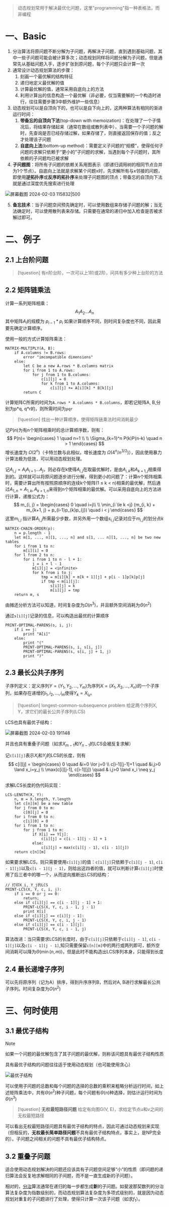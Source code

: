 > 动态规划常用于解决最优化问题，这里"programming"指一种表格法，而非编程

# 一、Basic

1. 分治算法将原问题不断分解为子问题，再解决子问题，直到遇到基础问题，其中一些子问题可能会被计算多次；动态规划同样将问题分解为子问题，但是通常先从基础问题入手，逐步扩张到原问题，每个子问题只会计算一次
2. 通常设计动态规划算法的步骤：
	1. 刻画一个最优解的结构特征
	2. 递归地定义最优解的值
	3. 计算最优解的值，通常采用自底向上的方法
	4. 利用计算出的信息构造一个最优解（非必要，仅当需要解的一个构造时进行，往往需要步骤3中额外维护一些信息）
3. 动态规划可以是自顶向下的，也可以是自下向上的，这两种算法有相同的渐进运行时间：
	1. **带备忘的自顶向下法**(top-down with memoization)：在处理了一个子情况后，将结果存储起来（通常在数组或散列表中），当需要一个子问题的解时，先查询是否已经存储过解，如果存储了，则直接返回保存的值；反之才处理该子问题
	2. **自底向上法**(bottom-up method)：需要定义子问题的“规模”，使得任何子问题的求解只依赖于“更小的”子问题的求解，当遇到每个子问题时，其所依赖的子问题均已被求解
4. **子问题图**：将所有子问题的依赖关系用图表示（即递归调用树的相同节点合并为1个节点）。自底向上法就是求解某个问题x时，先求解所有与x邻接的问题，即使用**逆拓扑序**或**反序的拓扑序**来处理子问题图的顶点；带备忘的自顶向下法就是通过深度优先搜索进行处理

![屏幕截图 2024-02-03 115832|500](01%20attachment/递归调用树.png)

5. **备忘技术**：当子问题空间预先确定时，可以使用数组来存储子问题的解；当无法确定时，可以使用散列表来存储。只需要在通常的递归中加入检查是否被求解过即可。

# 二、例子

## 2.1 上台阶问题

>[!question] 
>有n阶台阶，一次可以上1阶或2阶，问共有多少种上台阶的方法

## 2.2 矩阵链乘法

计算一系列矩阵相乘：
$$
A_1A_2\ldots A_n
$$
其中矩阵$A_i$的规模为 $p_{i-1} * p_i$ 如果计算顺序不同，则时间复杂度也不同，因此需要先确定计算顺序。

使用一般的方式计算矩阵乘法：
```pseudo
MATRIX-MULTIPLY(A, B):
	if A.columns != B.rows:
		error "imcompatible dimensions"
	else:
		let C be a new A.rows * B.columns matrix
		for i from 1 to A.rows:
			for j from 1 to B.columns:
				c[i][j] = 0
				for k from 1 to A.columns:
					c[i][j] += A[i][k] * B[k][j]
		return C
```
计算矩阵C所需的时间为`A.rows * A.columns * B.columns`，即若记矩阵A, B,分别为p\*q, q\*r的，则所需时间为`pqr`

> [!question] 
> 找出一种计算顺序，使得矩阵链乘法时间消耗最少

记$P(n)$为有n个矩阵相乘时的总计算顺序数，则有：
$$
P(n)=
\begin{cases}
1 \quad n=1 \\ \\
\Sigma_{k=1}^n P(k)P(n-k) \quad n > 1
\end{cases}
$$
增长速度为 $\Omega(2^n)$（卡特兰数与此相似，增长速度为 $\Omega(4^{n}/n^{3/2})$），因此使用暴力计算法极为低效，可以用动态规划处理。

记$A_{i,j} = A_iA_{i + 1}\ldots A_j$，则必存在k使得$A_{i, j}$在取最优解时，是由$A_{i, k}$和$A_{k+1, j}$相乘得到的。这样就可以将原问题逐步进行分解，得到更小的问题了：计算n个矩阵相乘时，需要计算出所有按照原顺序的连续k个矩阵(1 ≤ k < n)相乘的最优解，然后通过$A_{1, n} = A_{1, k}, A_{k+1, n}$来得到n个矩阵相乘的最优解。可以采用自底向上的方法进行计算，递推公式为：
$$
m_{i, j} = 
\begin{cases}
0 \quad i=j\\ \\
\min_{i \le k <j} (m_{i, k} + m_{k+1, j} + p_{i-1}p_{k}p_{j}) \quad i < j
\end{cases}
$$
这里$m_{i, j}$ 指计算$A_{i, j}$所需最少步数，并另外用一个数组${s_{i, j}}$记录对应于$m_{i, j}$的划分点$k$

```pseudo
NATRIX-CHAIN-ORDER(p):
	n = p.length - 1
	let m[1, ..., n][1, ..., n] and s[1, ... n][1, ..., n] be two new tables
	for i from 1 to n:
		m[i][i] = 0
	for l from 2 to n:
		for i from 1 to n - l + 1:
			j = i + l - 1
			m[i][j] = <infinite>
			for k from i to j:
				tmp = m[i][k] + m[k + 1][j] + p[i - 1]p[k]p[j]
				if tmp < m[i][j]:
					s[i][j] = k
					m[i][j] = tmp
	return m, s
```
由摊还分析方法可以知道，时间复杂度为$\Omega(n^3)$，并且额外空间消耗为$\Theta(n^2)$

通过`s[i][j]`记录的信息，可以构造出最优的计算顺序
```pseudo
PRINT-OPTIMAL-PARENS(s, i, j):
	if i == j:
		print "A[i]"
	else:
		print "("
		PRINT-OPTIMAL-PARENS(s, i, s[i, j])
		PRINT-OPTIMAL-PARENS(s, s[i, j] + 1, j)
		print ")"
```

## 2.3 最长公共子序列

子序列定义：定义序列$Y = (Y_1, Y_2, \ldots, Y_m)$为序列$X = (X_1, X_2, \ldots, X_n)$的一个子序列，如果存在递增的$i_1, i_2, \ldots, i_m$使得$Y_k = X_{i_k}$。

> [!question] longest-common-subsequence problem
> 给定两个序列X, Y，求它们的最长公共子序列(LCS)

LCS也具有最优子结构：

![屏幕截图 2024-02-03 191148](01%20attachment/LCS最优子结构.png)

并且也具有重叠子问题（如求$X_{m-1}$和$Y_{n-1}$的LCS会被反复求解）

记`c[i][j]`表示$X_i$和$Y_j$的LCS的长度，则有
$$
c[i][j] = 
\begin{cases}
0 \quad &i=0 \lor j=0 \\
c[i-1][j-1]+1 \quad &i,j>0 \land x_i=y_j \\
\max(c[i][j-1], c[i-1][j]) \quad & i,j>0 \land x_i \neq y_j
\end{cases}
$$

求解LCS长度的伪代码实现：
```pseudo
LCS-LENGTH(X, Y):
	n, m = X.length, Y.length
	let c[n][m] be a new table
	for j from 0 to m:
		c[0][j] = 0
	for i from 0 to n:
		c[i][0] = 0
	for i from 1 to n:
		for j from 1 to m:
			if X[i] == Y[j]:
				c[i][j] = c[i - 1][j - 1] + 1
			else:
				c[i][j] = max(c[i][j - 1], c[i - 1][j])
	return c[n][m]
```

如果要求解LCS，则只需要使用`c[i][j]`的值：`c[i][j]`只依赖于`c[i][j - 1]`, `c[i - 1][j]`以及`c[i - 1][j - 1]`，则给出这四者的值，就可以判断计算`c[i][j]`时使用了后三者中的哪一个，从而逆向推断出LCS的结构：
```pseudo
// 打印X_i, Y_j的LCS
PRINT-LCS(X, Y, c, i, j):
	if i == 0 or j == 0:
		return;
	else if c[i][j] == c[i - 1][j - 1] + 1:
		PRINT-LCS(X, Y, c, i - 1, j - 1)
		print X[i]
	else if c[i][j] == c[i][j - 1]:
		PRINT-LCS(X, Y, c, i, j - 1)
	else if c[i][j] == c[i - 1][j]:
		PRINT-LCS(X, Y, c, i - 1, j)
```

算法改进：当只需要求LCS的长度时，由于`c[i][j]`只依赖于`c[i][j - 1]`, `c[i - 1][j]`以及`c[i - 1][j - 1]`,知只需要保留`c[n][m]`中的两行或两列即可，额外空间消耗可以降为$\Theta(\min(n, m))$，但是此时不能构造出LCS序列本身，只能得到长度

## 2.4 最长递增子序列

可以先将原序列（记为A）排序，得到升序序列B，然后对A, B进行求解最长公共子序列。时间复杂度为$O(n^2)$

# 三、何时使用

## 3.1 最优子结构

>[!note] 
>如果一个问题的最优解包含了其子问题的最优解，则称该问题具有最优子结构性质

具有最优子结构的问题往往适于使用动态规划（也可能使用贪心）

![最优子结构](01%20attachment/最优子结构.png)

可以使用子问题的总数和每个问题的选择的总数的乘积来粗略分析运行时间，如上述矩阵乘法中，共有$\Theta(n^2)$种子问题，每个问题有$\Theta(n)$种选择，则估计运行时间为$\Theta(n^3)$

>[!question] **无权最短路径问题**
>给定有向图G(V, E)，求给定节点u和v之间的无权最短路径

可以看出无权最短路径问题具有最优子结构的特点，因此可通过动态规划来实现（但相反的，**无权最长简单路径问题**不具有最优子结构特点，事实上，是NP完全的）。子问题之间相关的问题不具有最优子结构特点。

## 3.2 重叠子问题

适合使用动态规划解决的问题还应该具有子问题空间足够“小”的性质（即问题的递归算法会反复地求解相同的子间题，而不是一直生成新的子问题）。

相对的，[分治](Algorithm/算法设计技术/Partition.md)算法通常在递归的每一步都生成**新**的子问题。如斐波那契数列的分治算法复杂度为指数级别的，而动态规划算法复杂度为多项式级别的，就是因为动态规划对重复的子问题进行了处理，使得只计算一次该子问题（如求$f_1$）。